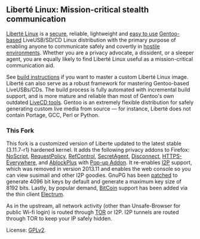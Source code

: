 ## Liberté Linux: Mission-critical stealth communication

[Liberté Linux](http://dee.su/liberte) is a [secure](http://dee.su/liberte-security), reliable, lightweight and [easy to use](http://dee.su/liberte-documentation) [Gentoo-based](http://www.gentoo.org/) LiveUSB/SD/CD Linux distribution with the primary purpose of enabling anyone to communicate safely and covertly in [hostile environments](http://dee.su/liberte-motivation). Whether you are a privacy advocate, a dissident, or a sleeper agent, you are equally likely to find Liberté Linux useful as a mission-critical communication aid.

See [build instructions](http://dee.su/liberte-build) if you want to master a custom Liberté Linux image. Liberté can also serve as a robust framework for mastering Gentoo-based LiveUSBs/CDs. The build process is fully automated with incremental build support, and is more mature and reliable than most of Gentoo's own outdated [LiveCD tools](http://wolf31o2.org/projects/). Gentoo is an extremely flexible distribution for safely generating custom live media from source — for instance, Liberté does not contain Portage, GCC, Perl or Python.


### This Fork

This fork is a customized version of Liberte updated to the latest stable (3.11.7-r1) hardened kernel.  It adds the following privacy addons to Firefox: [NoScript](http://noscript.net/), [RequestPolicy](https://www.requestpolicy.com/), [RefControl](http://www.stardrifter.org/refcontrol/), [SecretAgent](http://www.dephormation.org.uk/?page=81), [Disconnect](https://disconnect.me/), [HTTPS-Everywhere](https://www.eff.org/https-everywhere), and [AblockPlus](http://adblockplus.org/) with [Pop-up Addon](http://jessehakanen.net/adblockpluspopupaddon/).  It re-enables [I2P](https://geti2p.net) support, which was removed in version 2013.11 and enables the web console so you can view susimail and other I2P goodies. GnuPG has been [patched](http://gagravarr.livejournal.com/137173.html) to generate 4096 bit keys by default and generate a maximum key size of 8192 bits.  Lastly, by popular demand, [BitCoin](https://bitcoin.org) support has been added via the thin client [Electrum](https://electrum.org).

As in the upstream, all network activity (other than Unsafe-Browser for public Wi-fi login) is routed through [TOR](https://torproject.org) or I2P. I2P tunnels are routed through TOR to keep your IP safely hidden.


License: [GPLv2](http://www.gnu.org/licenses/gpl-2.0.html).
